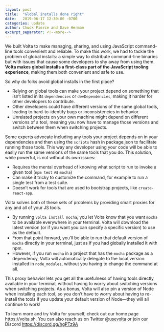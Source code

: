 ```yaml
---
layout: post
title:  "Global installs done right"
date:   2019-06-17 12:30:00 -0700
categories: update
author: Chuck Pierce and Dave Herman
excerpt_separator: <!--more-->
---
```


We built Volta to make managing, sharing, and using JavaScript command-line tools convenient and reliable. To make this work, we had to tackle the problem of global installs: a simple way to distribute command-line binaries but with issues that cause some developers to shy away from using them. **Volta makes global installs a first-class part of the JavaScript tooling experience**, making them both convenient and safe to use.
<!--more-->

So why do folks avoid global installs in the first place?

- Relying on global tools can make your project depend on something that isn’t listed in its `dependencies` or `devDependencies`, making it harder for other developers to contribute.
- Other developers could have different versions of the same global tools, leading to hard-to-identify bugs or inconsistencies in behavior.
- Unrelated projects on your own machine might depend on different versions of a tool, meaning you now have to manage those versions and switch between them when switching projects.

Some experts advocate including any tools your project depends on in your dependencies and then using the `scripts` hash in package.json to facilitate running those tools. This way any developer using your code will be able to easily run the same versions of the same tools that you do. This solution, while powerful, is not without its own issues:

- Requires the mental overhead of knowing what script to run to invoke a given tool (`npm test` vs `mocha`)
- Can make it tricky to customize the command, for example to run a single test from a test suite.
- Doesn’t work for tools that are used to bootstrap projects, like `create-react-app`.

Volta solves both of these sets of problems by providing smart proxies for any and all of your JS tools.

- By running `volta install mocha`, you let Volta know that you want `mocha` to be available everywhere in your terminal. Volta will download the latest version (or if you want you can specify a specific version) to use as the default.
- From that point forward, you’ll be able to run that default version of `mocha` directly in your terminal, just as if you had globally installed it with npm.
- However, if you run `mocha` in a project that has the `mocha` package as a dependency, Volta will automatically delegate to the local version installed in `node_modules`, without you having to change the command at all.

This proxy behavior lets you get all the usefulness of having tools directly available in your terminal, without having to worry about switching versions when switching projects. As a bonus, Volta will also pin a version of Node when installing each tool, so you don’t have to worry about having to re-install the tools if you update your default version of Node—they will all continue to work!

To learn more and try Volta for yourself, check out our home page <https://volta.sh>. You can also reach us on Twitter [@usevolta](https://twitter.com/usevolta) or join our Discord <https://discord.gg/hgPTz9A>
